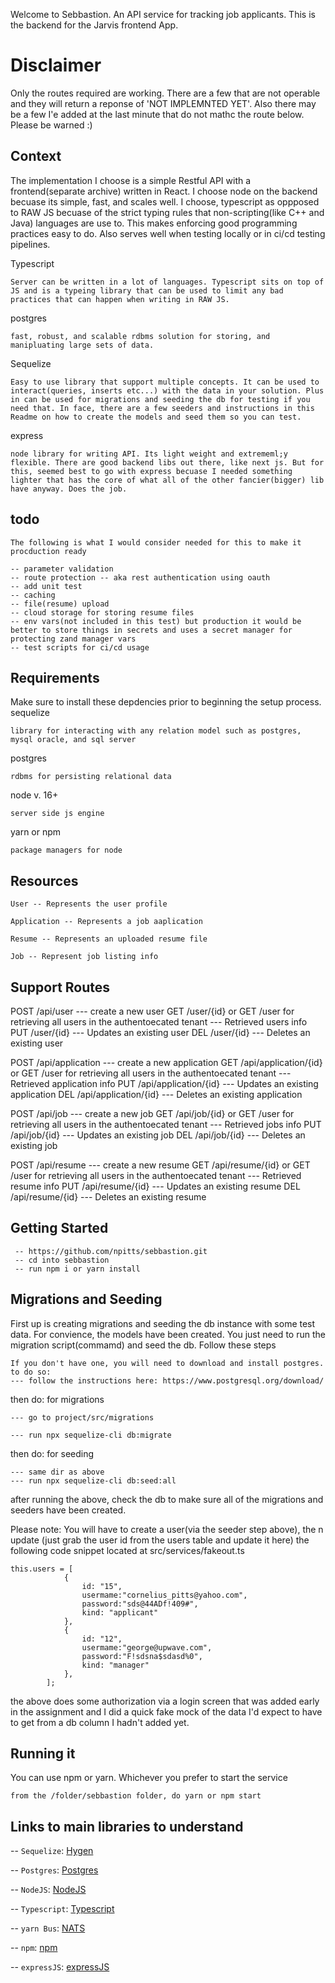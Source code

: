 Welcome to Sebbastion. An API service for tracking job applicants. This is the backend for the Jarvis frontend App.

# Disclaimer
Only the routes required are working. There are a few that are not operable and they will return a reponse of 'NOT IMPLEMNTED YET'. Also there may be a few I'e added at the last minute that do not mathc the route below. Please be warned :)

## Context
The implementation I choose is a simple Restful API with a frontend(separate archive) written in React. I choose node on the backend becuase its simple, fast, and scales well. I choose, typescript as oppposed to RAW JS becuase of the strict typing rules that non-scripting(like C++ and Java) languages are use to. This makes enforcing good programming practices easy to do. Also serves well when testing locally or in ci/cd testing pipelines.

Typescript
```
Server can be written in a lot of languages. Typescript sits on top of JS and is a typeing library that can be used to limit any bad practices that can happen when writing in RAW JS.
```

postgres
```
fast, robust, and scalable rdbms solution for storing, and manipluating large sets of data.
```

Sequelize
```
Easy to use library that support multiple concepts. It can be used to interact(queries, inserts etc...) with the data in your solution. Plus in can be used for migrations and seeding the db for testing if you need that. In face, there are a few seeders and instructions in this Readme on how to create the models and seed them so you can test.
```

express
```
node library for writing API. Its light weight and extrememl;y flexible. There are good backend libs out there, like next js. But for this, seemed best to go with express becuase I needed something lighter that has the core of what all of the other fancier(bigger) lib have anyway. Does the job.
```

## todo
```
The following is what I would consider needed for this to make it procduction ready

-- parameter validation
-- route protection -- aka rest authentication using oauth
-- add unit test
-- caching
-- file(resume) upload
-- cloud storage for storing resume files
-- env vars(not included in this test) but production it would be better to store things in secrets and uses a secret manager for protecting zand manager vars
-- test scripts for ci/cd usage
```

## Requirements
Make sure to install these depdencies prior to beginning the setup process.
sequelize
```
library for interacting with any relation model such as postgres, mysql oracle, and sql server
```
postgres
```
rdbms for persisting relational data
```
node v. 16+
```
server side js engine
```
yarn or npm
```
package managers for node
```

## Resources
```
User -- Represents the user profile

```
```
Application -- Represents a job aaplication
```
```
Resume -- Represents an uploaded resume file
```
```
Job -- Represent job listing info
```

## Support Routes
POST /api/user
--- create a new user
GET /user/{id} or GET /user for retrieving all users in the authentoecated tenant
--- Retrieved users info
PUT /user/{id}
--- Updates an existing user
DEL /user/{id}
--- Deletes an existing user

POST /api/application
--- create a new application
GET /api/application/{id} or GET /user for retrieving all users in the authentoecated tenant
--- Retrieved application info
PUT /api/application/{id}
--- Updates an existing application
DEL /api/application/{id}
--- Deletes an existing application

POST /api/job
--- create a new job
GET /api/job/{id} or GET /user for retrieving all users in the authentoecated tenant
--- Retrieved jobs info
PUT /api/job/{id}
--- Updates an existing job
DEL /api/job/{id}
--- Deletes an existing job

POST /api/resume
--- create a new resume
GET /api/resume/{id} or GET /user for retrieving all users in the authentoecated tenant
--- Retrieved resume info
PUT /api/resume/{id}
--- Updates an existing resume
DEL /api/resume/{id}
--- Deletes an existing resume


## Getting Started

```
 -- https://github.com/npitts/sebbastion.git
 -- cd into sebbastion
 -- run npm i or yarn install

```

## Migrations and Seeding
First up is creating migrations and seeding the db instance with some test data. For convience, the models have been created. You just need to run the migration script(commamd) and seed the db. Follow these steps
```
If you don't have one, you will need to download and install postgres. to do so:
--- follow the instructions here: https://www.postgresql.org/download/
```

then do: for migrations
```
--- go to project/src/migrations

--- run npx sequelize-cli db:migrate
```

then do: for seeding
```
--- same dir as above
--- run npx sequelize-cli db:seed:all
```

after running the above, check the db to make sure all of the migrations and seeders have been created.

Please note:
You will have to create a user(via the seeder step above), the n update (just grab the user id from the users table and update it here) the following code snippet located at src/services/fakeout.ts
```
this.users = [
            {
                id: "15",
                usermame:"cornelius_pitts@yahoo.com",
                password:"sds@44ADf!409#",
                kind: "applicant"
            },
            {
                id: "12",
                usermame:"george@upwave.com",
                password:"F!sdsna$sdasd%0",
                kind: "manager"
            },
        ];
```
the above does some authorization via a login screen that was added early in the assignment and I did a quick fake mock of the data I'd expect to have to get from a db column I hadn't added yet.

## Running it
You can use npm or yarn. Whichever you prefer to start the service

```
from the /folder/sebbastion folder, do yarn or npm start
```

## Links to main libraries to understand

-- `Sequelize`: [Hygen](https://www.hygen.io/)

-- `Postgres`: [Postgres](https://www.postgresql.org/download/)

-- `NodeJS`: [NodeJS](https://nodejs.org/en/)

-- `Typescript`: [Typescript](https://www.typescriptlang.org/)

-- `yarn Bus`: [NATS](https://yarnpkg.com/)

-- `npm`: [npm](https://www.npmjs.com/package/node)

-- `expressJS`: [expressJS](https://expressjs.com/)

